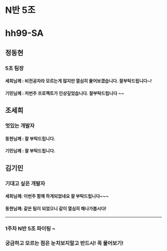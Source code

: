 # N반 5조
# hh99-SA

## 정동현
### 5조 팀장
#### 세희님께 : 비전공자라 모르는게 많지만 열심히 물어보겠습니다. 잘부탁드립니다~!
#### 기민님께 : 저번주 프로젝트가 인상깊었습니다. 잘부탁드립니다 ~~

## 조세희
### 멋있는 개발자
#### 동현님께 : 잘 부탁드립니다.
#### 기민님께 : 잘 부탁드립니다.

## 김기민
### 기대고 싶은 개발자
#### 세희님께: 이번주 함께 하게되었네요 잘 부탁드립니다~~~
#### 동현님께: 같은 팀이 되었으니 같이 열심히 해나가봅시다!

***

### 1주차 N반 5조 파이팅 ~
### 궁금하고 모르는 점은 눈치보지말고 반드시! 꼭 물어보기!